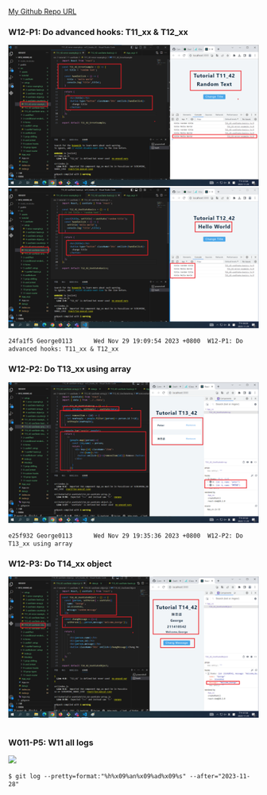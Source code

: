 [My Github Repo URL](https://github.com/George0113/1121-wp1-demo-211410542.git)

### W12-P1: Do advanced hooks: T11_xx & T12_xx

![](w12-p1-1.png)
![](w12-p1-2.png)

```
24fa1f5 George0113      Wed Nov 29 19:09:54 2023 +0800  W12-P1: Do advanced hooks: T11_xx & T12_xx
```

### W12-P2: Do T13_xx using array

![](w12-p2.png)

```
e25f932 George0113      Wed Nov 29 19:35:36 2023 +0800  W12-P2: Do T13_xx using array
```

### W12-P3: Do T14_xx object

![](w12-p3.png)

```

```

### W011-P5: W11 all logs

![](w11-p5.png)

```
$ git log --pretty=format:"%h%x09%an%x09%ad%x09%s" --after="2023-11-28"


```
